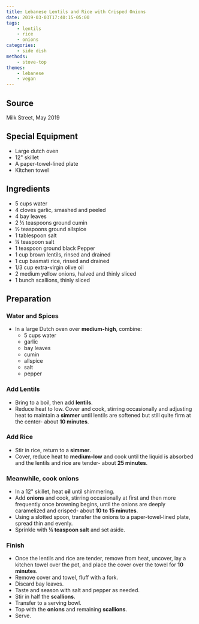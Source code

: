 ```yaml
---
title: Lebanese Lentils and Rice with Crisped Onions
date: 2019-03-03T17:40:15-05:00
tags:
    - lentils
    - rice
    - onions
categories: 
    - side dish
methods:
    - stove-top
themes:
    - lebanese
    - vegan
---
```


## Source

Milk Street, May 2019

## Special Equipment

-   Large dutch oven
-   12" skillet
-   A paper-towel-lined plate
-   Kitchen towel

## Ingredients

-   5 cups water
-   4 cloves garlic, smashed and peeled
-   4 bay leaves
-   2 ½ teaspoons ground cumin
-   ½ teaspoons ground allspice
-   1 tablespoon salt
-   ¼ teaspoon salt
-   1 teaspoon ground black Pepper
-   1 cup brown lentils, rinsed and drained
-   1 cup basmati rice, rinsed and drained
-   1/3 cup extra-virgin olive oil
-   2 medium yellow onions, halved and thinly sliced
-   1 bunch scallions, thinly sliced

## Preparation

### Water and Spices

-   In a large Dutch oven over **medium-high**, combine:
    -   5 cups water
    -   garlic
    -   bay leaves
    -   cumin
    -   allspice
    -   salt
    -   pepper

### Add Lentils

-   Bring to a boil, then add **lentils**.
-   Reduce heat to low. Cover and cook, stirring occasionally and
    adjusting heat to maintain a **simmer** until lentils are softened
    but still quite firm at the center- about **10 minutes**.

### Add Rice

-   Stir in rice, return to a **simmer**.
-   Cover, reduce heat to **medium-low** and cook until the liquid is
    absorbed and the lentils and rice are tender- about **25 minutes**.

### Meanwhile, cook onions

-   In a 12" skillet, heat **oil** until shimmering.
-   Add **onions** and cook, stirring occasionally at first and then
    more frequently once browning begins, until the onions are deeply
    caramelized and crisped- about **10 to 15 minutes**.
-   Using a slotted spoon, transfer the onions to a paper-towel-lined
    plate, spread thin and evenly.
-   Sprinkle with **¼ teaspoon salt** and set aside.

### Finish

-   Once the lentils and rice are tender, remove from heat, uncover, lay
    a kitchen towel over the pot, and place the cover over the towel for
    **10 minutes**.
-   Remove cover and towel, fluff with a fork.
-   Discard bay leaves.
-   Taste and season with salt and pepper as needed.
-   Stir in half the **scallions**.
-   Transfer to a serving bowl.
-   Top with the **onions** and remaining **scallions**.
-   Serve.